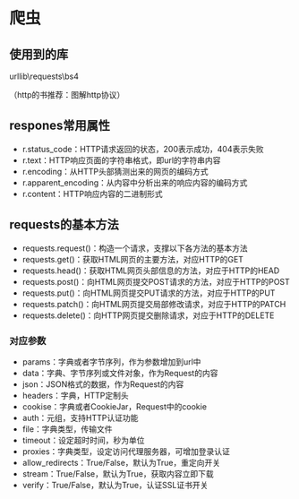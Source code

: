 # 爬虫

## 使用到的库

urllib\requests\bs4

（http的书推荐：图解http协议）



## respones常用属性

- r.status_code：HTTP请求返回的状态，200表示成功，404表示失败
- r.text：HTTP响应页面的字符串格式，即url的字符串内容
- r.encoding：从HTTP头部猜测出来的网页的编码方式
- r.apparent_encoding：从内容中分析出来的响应内容的编码方式
- r.content：HTTP响应内容的二进制形式



## requests的基本方法

- requests.request()：构造一个请求，支撑以下各方法的基本方法
- requests.get()：获取HTML网页的主要方法，对应HTTP的GET
- requests.head()：获取HTML网页头部信息的方法，对应于HTTP的HEAD
- requests.post()：向HTML网页提交POST请求的方法，对应于HTTP的POST
- requests.put()：向HTML网页提交PUT请求的方法，对应于HTTP的PUT
- requests.patch()：向HTML网页提交局部修改请求，对应于HTTP的PATCH
- requests.delete()：向HTTP网页提交删除请求，对应于HTTP的DELETE

### 对应参数

- params：字典或者字节序列，作为参数增加到url中
- data：字典、字节序列或文件对象，作为Request的内容
- json：JSON格式的数据，作为Request的内容
- headers：字典，HTTP定制头
- cookise：字典或者CookieJar，Request中的cookie
- auth：元组，支持HTTP认证功能
- file：字典类型，传输文件
- timeout：设定超时时间，秒为单位
- proxies：字典类型，设定访问代理服务器，可增加登录认证
- allow_redirects：True/False，默认为True，重定向开关
- stream：True/False，默认为True，获取内容立即下载
- verify：True/False，默认为True，认证SSL证书开关